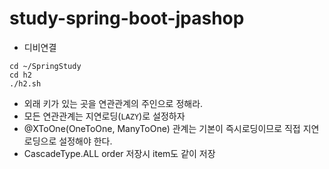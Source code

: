 # study-spring-boot-jpashop

- 디비연결
```
cd ~/SpringStudy
cd h2
./h2.sh
```
- 외래 키가 있는 곳을 연관관계의 주인으로 정해라. 
- 모든 연관관계는 지연로딩(`LAZY`)로 설정하자
- @XToOne(OneToOne, ManyToOne) 관계는 기본이 즉시로딩이므로 직접 지연로딩으로 설정해야 한다.
- CascadeType.ALL order 저장시 item도 같이 저장